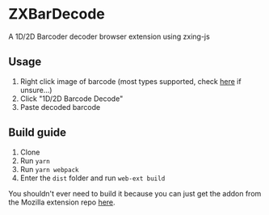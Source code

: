 # ZXBarDecode
A 1D/2D Barcoder decoder browser extension using zxing-js

## Usage
1. Right click image of barcode (most types supported, check [here](https://github.com/zxing-js/library) if unsure...)
2. Click "1D/2D Barcode Decode"
3. Paste decoded barcode

## Build guide
1. Clone
2. Run `yarn`
3. Run `yarn webpack`
4. Enter the `dist` folder and run `web-ext build`

You shouldn't ever need to build it because you can just get the addon from the Mozilla extension repo [here](https://addons.mozilla.org/firefox/addon/zxbardecode/).
